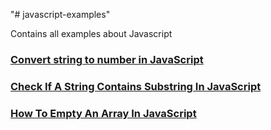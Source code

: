 "# javascript-examples" 

Contains all examples about Javascript

### [Convert string to number in JavaScript](https://howtoprogram.xyz/2017/09/09/convert-string-number-javascript/)
### [Check If A String Contains Substring In JavaScript](https://howtoprogram.xyz/2017/09/06/javascript-check-string-contains-substring/)
### [How To Empty An Array In JavaScript](https://howtoprogram.xyz/2017/09/10/javascript-empty-array/)